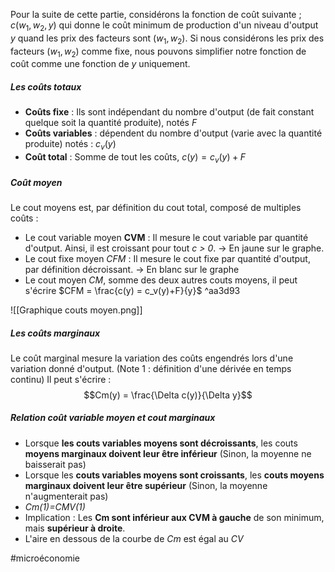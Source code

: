  Pour la suite de cette partie, considérons la fonction de coût suivante ;
 $c(w_1,w_2,y)$ qui donne le coût minimum de production d'un niveau d'output *y* quand les prix des facteurs sont ($w_1,w_2$). Si nous considérons les prix des facteurs ($w_1,w_2$) comme fixe, nous pouvons simplifier notre fonction de coût comme une fonction de *y* uniquement.

##### Les coûts totaux
- **Coûts fixe** : Ils sont indépendant du nombre d'output (de fait constant quelque soit la quantité produite), notés *F*
- **Coûts variables** : dépendent du nombre d'output (varie avec la quantité produite) notés : $c_v(y)$ 
- **Coût total** : Somme de tout les coûts, $c(y) = c_v(y)+F$ 

##### Coût moyen
Le cout moyens est, par définition du cout total, composé de multiples coûts :
- Le cout variable moyen **CVM** : Il mesure le cout variable par quantité d'output. Ainsi, il est croissant pour tout *c > 0*. 
  -> En jaune sur le graphe.
- Le cout fixe moyen *CFM* : Il mesure le cout fixe par quantité d'output, par définition décroissant.
  -> En blanc sur le graphe
- Le cout moyen *CM*, somme des deux autres couts moyens, il peut s'écrire $CFM = \frac{c(y) = c_v(y)+F}{y}$ ^aa3d93

![[Graphique couts moyen.png]]

##### Les coûts marginaux
Le coût marginal mesure la variation des coûts engendrés lors d'une variation donné d'output. (Note 1 : définition d'une dérivée en temps continu) 
Il peut s'écrire : $$Cm(y) = \frac{\Delta c(y)}{\Delta y}$$
##### Relation coût variable moyen et cout marginaux
- Lorsque **les couts variables moyens sont décroissants**, les couts **moyens marginaux doivent leur être inférieur** (Sinon, la moyenne ne baisserait pas)
- Lorsque les **couts variables moyens sont croissants**, les **couts moyens marginaux doivent leur être supérieur** (Sinon, la moyenne n'augmenterait pas)
- *Cm(1)=CMV(1)*
- Implication : Les **Cm sont inférieur aux CVM à gauche** de son minimum, mais **supérieur à droite**. 
- L'aire en dessous de la courbe de *Cm* est égal au *CV*





#microéconomie 